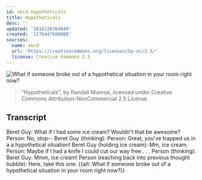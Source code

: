 ```yaml
---
id: xkcd.hypotheticals
title: Hypotheticals
desc: ''
updated: '1616126764640'
created: '1176447600000'
sources:
  name: xkcd
  url: 'https://creativecommons.org/licenses/by-nc/2.5/'
  license: Creative Commons 2.5
---
```

![What if someone broke out of a hypothetical situation in your room right now?](https://imgs.xkcd.com/comics/hypotheticals.png)
> "Hypotheticals", by Randall Munroe, licensed under Creative Commons Attribution-NonCommercial 2.5 License

## Transcript
Beret Guy: What if I had some ice cream? Wouldn't that be awesome?
Person: No, stop--
Beret Guy (thinking):
        Person: Great, you've trapped us in a a hypothetical situation!
        Beret Guy (holding ice cream): Mm, ice cream.
        Person: Maybe if I had a knife I could cut our way free . . .
        Person (thinking):
                Beret Guy: Mmm, ice cream!
                Person (reaching back into previous thought bubble): Here, take this one.
{{alt: What if someone broke out of a hypothetical situation in your room right now?}}
